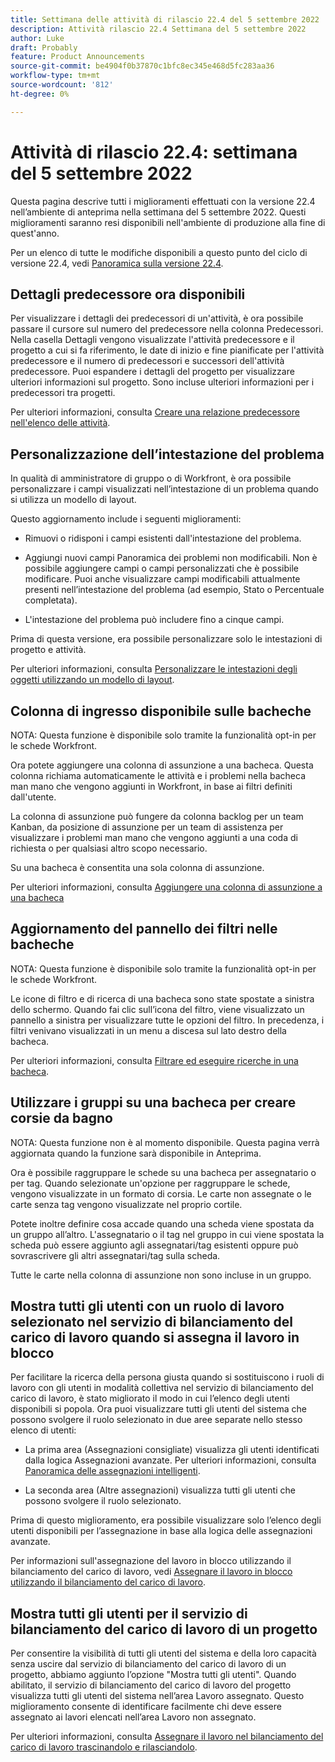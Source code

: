 ```yaml
---
title: Settimana delle attività di rilascio 22.4 del 5 settembre 2022
description: Attività rilascio 22.4 Settimana del 5 settembre 2022
author: Luke
draft: Probably
feature: Product Announcements
source-git-commit: be4904f0b37870c1bfc8ec345e468d5fc283aa36
workflow-type: tm+mt
source-wordcount: '812'
ht-degree: 0%

---
```



# Attività di rilascio 22.4: settimana del 5 settembre 2022

Questa pagina descrive tutti i miglioramenti effettuati con la versione 22.4 nell’ambiente di anteprima nella settimana del 5 settembre 2022. Questi miglioramenti saranno resi disponibili nell&#39;ambiente di produzione alla fine di quest&#39;anno.

Per un elenco di tutte le modifiche disponibili a questo punto del ciclo di versione 22.4, vedi [Panoramica sulla versione 22.4](/help/quicksilver/product-announcements/product-releases/22.4-release-activity/22-4-release-overview.md).

## Dettagli predecessore ora disponibili

Per visualizzare i dettagli dei predecessori di un&#39;attività, è ora possibile passare il cursore sul numero del predecessore nella colonna Predecessori. Nella casella Dettagli vengono visualizzate l&#39;attività predecessore e il progetto a cui si fa riferimento, le date di inizio e fine pianificate per l&#39;attività predecessore e il numero di predecessori e successori dell&#39;attività predecessore. Puoi espandere i dettagli del progetto per visualizzare ulteriori informazioni sul progetto. Sono incluse ulteriori informazioni per i predecessori tra progetti.

Per ulteriori informazioni, consulta [Creare una relazione predecessore nell&#39;elenco delle attività](/help/quicksilver/manage-work/tasks/use-prdcssrs/create-predecessors-on-task-list.md).

## Personalizzazione dell’intestazione del problema

In qualità di amministratore di gruppo o di Workfront, è ora possibile personalizzare i campi visualizzati nell’intestazione di un problema quando si utilizza un modello di layout.

Questo aggiornamento include i seguenti miglioramenti:

* Rimuovi o ridisponi i campi esistenti dall&#39;intestazione del problema.

* Aggiungi nuovi campi Panoramica dei problemi non modificabili. Non è possibile aggiungere campi o campi personalizzati che è possibile modificare. Puoi anche visualizzare campi modificabili attualmente presenti nell’intestazione del problema (ad esempio, Stato o Percentuale completata).

* L&#39;intestazione del problema può includere fino a cinque campi.

Prima di questa versione, era possibile personalizzare solo le intestazioni di progetto e attività.

Per ulteriori informazioni, consulta [Personalizzare le intestazioni degli oggetti utilizzando un modello di layout](/help/quicksilver/administration-and-setup/customize-workfront/use-layout-templates/customize-object-headers.md).

## Colonna di ingresso disponibile sulle bacheche

NOTA: Questa funzione è disponibile solo tramite la funzionalità opt-in per le schede Workfront.

Ora potete aggiungere una colonna di assunzione a una bacheca. Questa colonna richiama automaticamente le attività e i problemi nella bacheca man mano che vengono aggiunti in Workfront, in base ai filtri definiti dall&#39;utente.

La colonna di assunzione può fungere da colonna backlog per un team Kanban, da posizione di assunzione per un team di assistenza per visualizzare i problemi man mano che vengono aggiunti a una coda di richiesta o per qualsiasi altro scopo necessario.

Su una bacheca è consentita una sola colonna di assunzione.

Per ulteriori informazioni, consulta [Aggiungere una colonna di assunzione a una bacheca](/help/quicksilver/agile/use-boards-agile-planning-tools/add-intake-column-to-board.md)

## Aggiornamento del pannello dei filtri nelle bacheche

NOTA: Questa funzione è disponibile solo tramite la funzionalità opt-in per le schede Workfront.

Le icone di filtro e di ricerca di una bacheca sono state spostate a sinistra dello schermo. Quando fai clic sull’icona del filtro, viene visualizzato un pannello a sinistra per visualizzare tutte le opzioni del filtro. In precedenza, i filtri venivano visualizzati in un menu a discesa sul lato destro della bacheca.

Per ulteriori informazioni, consulta [Filtrare ed eseguire ricerche in una bacheca](/help/quicksilver/agile/get-started-with-boards/filter-search-in-board.md).

## Utilizzare i gruppi su una bacheca per creare corsie da bagno

NOTA: Questa funzione non è al momento disponibile. Questa pagina verrà aggiornata quando la funzione sarà disponibile in Anteprima.

Ora è possibile raggruppare le schede su una bacheca per assegnatario o per tag. Quando selezionate un&#39;opzione per raggruppare le schede, vengono visualizzate in un formato di corsia. Le carte non assegnate o le carte senza tag vengono visualizzate nel proprio cortile.

Potete inoltre definire cosa accade quando una scheda viene spostata da un gruppo all’altro. L&#39;assegnatario o il tag nel gruppo in cui viene spostata la scheda può essere aggiunto agli assegnatari/tag esistenti oppure può sovrascrivere gli altri assegnatari/tag sulla scheda.

Tutte le carte nella colonna di assunzione non sono incluse in un gruppo.

## Mostra tutti gli utenti con un ruolo di lavoro selezionato nel servizio di bilanciamento del carico di lavoro quando si assegna il lavoro in blocco

Per facilitare la ricerca della persona giusta quando si sostituiscono i ruoli di lavoro con gli utenti in modalità collettiva nel servizio di bilanciamento del carico di lavoro, è stato migliorato il modo in cui l’elenco degli utenti disponibili si popola. Ora puoi visualizzare tutti gli utenti del sistema che possono svolgere il ruolo selezionato in due aree separate nello stesso elenco di utenti:

* La prima area (Assegnazioni consigliate) visualizza gli utenti identificati dalla logica Assegnazioni avanzate. Per ulteriori informazioni, consulta [Panoramica delle assegnazioni intelligenti](/help/quicksilver/manage-work/tasks/assign-tasks/smart-assignments.md).

* La seconda area (Altre assegnazioni) visualizza tutti gli utenti che possono svolgere il ruolo selezionato.

Prima di questo miglioramento, era possibile visualizzare solo l’elenco degli utenti disponibili per l’assegnazione in base alla logica delle assegnazioni avanzate.

Per informazioni sull&#39;assegnazione del lavoro in blocco utilizzando il bilanciamento del carico di lavoro, vedi [Assegnare il lavoro in blocco utilizzando il bilanciamento del carico di lavoro](/help/quicksilver/resource-mgmt/workload-balancer/assign-work-in-workload-balancer-in-bulk.md).

## Mostra tutti gli utenti per il servizio di bilanciamento del carico di lavoro di un progetto

Per consentire la visibilità di tutti gli utenti del sistema e della loro capacità senza uscire dal servizio di bilanciamento del carico di lavoro di un progetto, abbiamo aggiunto l’opzione &quot;Mostra tutti gli utenti&quot;. Quando abilitato, il servizio di bilanciamento del carico di lavoro del progetto visualizza tutti gli utenti del sistema nell’area Lavoro assegnato. Questo miglioramento consente di identificare facilmente chi deve essere assegnato ai lavori elencati nell’area Lavoro non assegnato.

Per ulteriori informazioni, consulta [Assegnare il lavoro nel bilanciamento del carico di lavoro trascinandolo e rilasciandolo](/help/quicksilver/resource-mgmt/workload-balancer/assign-work-in-workload-balancer-by-drag-and-drop.md).

